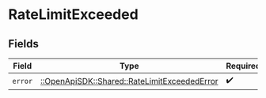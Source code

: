# RateLimitExceeded


## Fields

| Field                                                                                         | Type                                                                                          | Required                                                                                      | Description                                                                                   |
| --------------------------------------------------------------------------------------------- | --------------------------------------------------------------------------------------------- | --------------------------------------------------------------------------------------------- | --------------------------------------------------------------------------------------------- |
| `error`                                                                                       | [::OpenApiSDK::Shared::RateLimitExceededError](../../models/shared/ratelimitexceedederror.md) | :heavy_check_mark:                                                                            | N/A                                                                                           |
